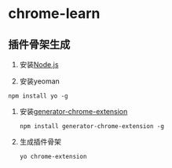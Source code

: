 # chrome-learn

## 插件骨架生成

1. 安装[Node.js](https://nodejs.org/)

1. 安装yeoman

  ```
  npm install yo -g
  ```
  
1. 安装[generator-chrome-extension](https://github.com/yeoman/generator-chrome-extension)

   ```
   npm install generator-chrome-extension -g
   ```
   
1. 生成插件骨架

   ```
   yo chrome-extension
   ```
